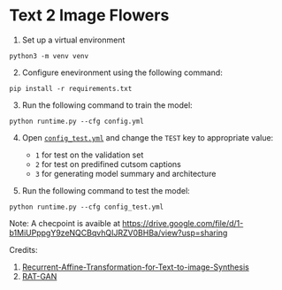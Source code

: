 # Text 2 Image Flowers

1) Set up a virtual environment
```console
python3 -m venv venv
```

2) Configure enevironment using the following command:
```console
pip install -r requirements.txt
```

3) Run the following command to train the model:
```console
python runtime.py --cfg config.yml
```

4) Open [`config_test.yml`](https://github.com/matifali/Text-2-Image-Flowers/blob/88adb45342dd90010d93f18565287c695b9747bd/config_test.yml#L8) and change the `TEST` key to appropriate value:
   - `1` for test on the validation set
   - `2` for test on predifined cutsom captions
   - `3` for generating model summary and architecture

5) Run the following command to test the model:
```console
python runtime.py --cfg config_test.yml
```

Note: A checpoint is avaible at https://drive.google.com/file/d/1-b1MiUPppgY9zeNQCBqvhQIJRZV0BHBa/view?usp=sharing

Credits:
1) [Recurrent-Affine-Transformation-for-Text-to-image-Synthesis](https://arxiv.org/abs/2204.10482)
2) [RAT-GAN](https://github.com/senmaoy/Recurrent-Affine-Transformation-for-Text-to-image-Synthesis)

